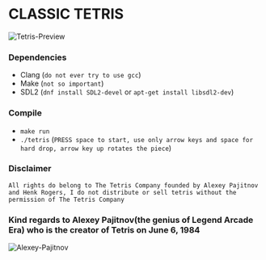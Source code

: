 
# CLASSIC TETRIS

![Tetris-Preview](https://media.giphy.com/media/QvFb7MKlw0YIHaFeoI/giphy.gif)

### Dependencies

- Clang (`do not ever try to use gcc`)
- Make (`not so important`)
- SDL2 (`dnf install SDL2-devel` or `apt-get install libsdl2-dev`)

### Compile

- `make run`
- `./tetris` (`PRESS space to start, use only arrow keys and space for hard drop, arrow key up rotates the piece`)

### Disclaimer

`All rights do belong to The Tetris Company founded by Alexey Pajitnov and Henk Rogers, I do not distribute or sell tetris without the permission of The Tetris Company`

### Kind regards to Alexey Pajitnov(the genius of Legend Arcade Era) who is the creator of Tetris on June 6, 1984

![Alexey-Pajitnov](https://github.com/mrwormhole/tetris/assets/22800416/460ae2ac-ee34-4c76-b22f-c2b1e55fa6fc)
